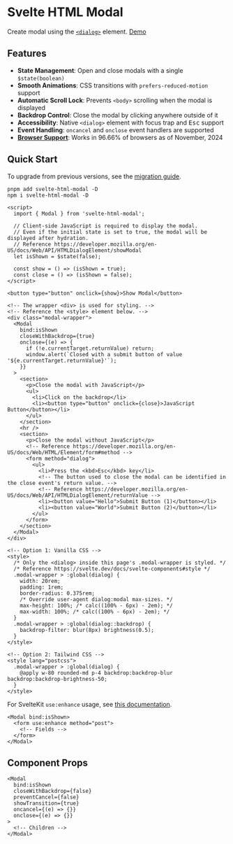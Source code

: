 # Svelte HTML Modal

Create modal using the [`<dialog>`] element. [Demo]

[`<dialog>`]: https://developer.mozilla.org/en-US/docs/Web/API/HTMLDialogElement
[demo]: https://svelte.dev/repl/7ffaea50f0c0466ea2b4be8e0aee20dd?version=5.2.7

## Features

- **State Management**: Open and close modals with a single `$state(boolean)`
- **Smooth Animations**: CSS transitions with `prefers-reduced-motion` support
- **Automatic Scroll Lock**: Prevents `<body>` scrolling when the modal is displayed
- **Backdrop Control**: Close the modal by clicking anywhere outside of it
- **Accessibility**: Native `<dialog>` element with focus trap and <kbd>Esc</kbd> support
- **Event Handling**: `oncancel` and `onclose` event handlers are supported
- **[Browser Support]**: Works in 96.66% of browsers as of November, 2024

[Browser Support]: https://caniuse.com/dialog

## Quick Start

To upgrade from previous versions, see the [migration guide](/docs/migration.md).

```shell
pnpm add svelte-html-modal -D
npm i svelte-html-modal -D
```

```svelte
<script>
  import { Modal } from 'svelte-html-modal';

  // Client-side JavaScript is required to display the modal.
  // Even if the initial state is set to true, the modal will be displayed after hydration.
  // Reference https://developer.mozilla.org/en-US/docs/Web/API/HTMLDialogElement/showModal
  let isShown = $state(false);

  const show = () => (isShown = true);
  const close = () => (isShown = false);
</script>

<button type="button" onclick={show}>Show Modal</button>

<!-- The wrapper <div> is used for styling. -->
<!-- Reference the <style> element below. -->
<div class="modal-wrapper">
  <Modal
    bind:isShown
    closeWithBackdrop={true}
    onclose={(e) => {
      if (!e.currentTarget.returnValue) return;
      window.alert(`Closed with a submit button of value '${e.currentTarget.returnValue}'`);
    }}
  >
    <section>
      <p>Close the modal with JavaScript</p>
      <ul>
        <li>Click on the backdrop</li>
        <li><button type="button" onclick={close}>JavaScript Button</button></li>
      </ul>
    </section>
    <hr />
    <section>
      <p>Close the modal without JavaScript</p>
      <!-- Reference https://developer.mozilla.org/en-US/docs/Web/HTML/Element/form#method -->
      <form method="dialog">
        <ul>
          <li>Press the <kbd>Esc</kbd> key</li>
          <!-- The button used to close the modal can be identified in the close event's return value. -->
          <!-- Reference https://developer.mozilla.org/en-US/docs/Web/API/HTMLDialogElement/returnValue -->
          <li><button value="Hello">Submit Button (1)</button></li>
          <li><button value="World">Submit Button (2)</button></li>
        </ul>
      </form>
    </section>
  </Modal>
</div>

<!-- Option 1: Vanilla CSS -->
<style>
  /* Only the <dialog> inside this page's .modal-wrapper is styled. */
  /* Reference https://svelte.dev/docs/svelte-components#style */
  .modal-wrapper > :global(dialog) {
    width: 20rem;
    padding: 1rem;
    border-radius: 0.375rem;
    /* Override user-agent dialog:modal max-sizes. */
    max-height: 100%; /* calc((100% - 6px) - 2em); */
    max-width: 100%; /* calc((100% - 6px) - 2em); */
  }
  .modal-wrapper > :global(dialog::backdrop) {
    backdrop-filter: blur(8px) brightness(0.5);
  }
</style>

<!-- Option 2: Tailwind CSS -->
<style lang="postcss">
  .modal-wrapper > :global(dialog) {
    @apply w-80 rounded-md p-4 backdrop:backdrop-blur backdrop:backdrop-brightness-50;
  }
</style>
```

For SvelteKit `use:enhance` usage, see [this documentation](/docs/form.md).

```svelte
<Modal bind:isShown>
  <form use:enhance method="post">
    <!-- Fields -->
  </form>
</Modal>
```

## Component Props

```svelte
<Modal
  bind:isShown
  closeWithBackdrop={false}
  preventCancel={false}
  showTransition={true}
  oncancel={(e) => {}}
  onclose={(e) => {}}
>
  <!-- Children -->
</Modal>
```
